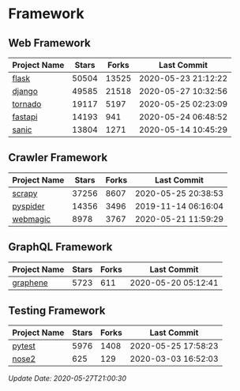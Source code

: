 # Framework

## Web Framework

| Project Name | Stars | Forks | Last Commit |
| ------------ | ----- | ----- | ----------- |
| [flask](https://github.com/pallets/flask) | 50504 | 13525 | 2020-05-23 21:12:22 |
| [django](https://github.com/django/django) | 49585 | 21518 | 2020-05-27 10:32:56 |
| [tornado](https://github.com/tornadoweb/tornado) | 19117 | 5197 | 2020-05-25 02:23:09 |
| [fastapi](https://github.com/tiangolo/fastapi) | 14193 | 941 | 2020-05-24 06:48:52 |
| [sanic](https://github.com/huge-success/sanic) | 13804 | 1271 | 2020-05-14 10:45:29 |

## Crawler Framework

| Project Name | Stars | Forks | Last Commit |
| ------------ | ----- | ----- | ----------- |
| [scrapy](https://github.com/scrapy/scrapy) | 37256 | 8607 | 2020-05-25 20:38:53 |
| [pyspider](https://github.com/binux/pyspider) | 14356 | 3496 | 2019-11-14 06:16:04 |
| [webmagic](https://github.com/code4craft/webmagic) | 8978 | 3767 | 2020-05-21 11:59:29 |

## GraphQL Framework

| Project Name | Stars | Forks | Last Commit |
| ------------ | ----- | ----- | ----------- |
| [graphene](https://github.com/graphql-python/graphene) | 5723 | 611 | 2020-05-20 05:12:41 |

## Testing Framework

| Project Name | Stars | Forks | Last Commit |
| ------------ | ----- | ----- | ----------- |
| [pytest](https://github.com/pytest-dev/pytest) | 5976 | 1408 | 2020-05-25 17:58:23 |
| [nose2](https://github.com/nose-devs/nose2) | 625 | 129 | 2020-03-03 16:52:03 |

*Update Date: 2020-05-27T21:00:30*
